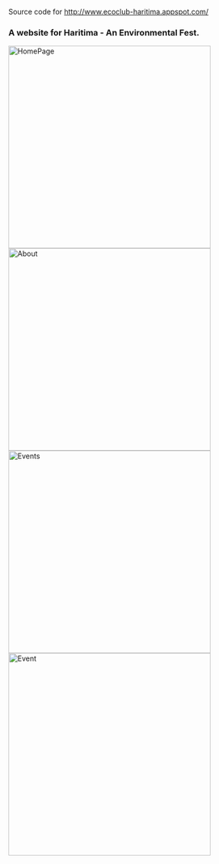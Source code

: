 Source code for
http://www.ecoclub-haritima.appspot.com/

### A website for Haritima - An Environmental Fest.  
<img src="https://cloud.githubusercontent.com/assets/3167278/11914414/f6040b0c-a6a6-11e5-9327-dc3ea75868be.png" alt="HomePage" width="400px"/>
<img src="https://cloud.githubusercontent.com/assets/3167278/11914415/f802f3aa-a6a6-11e5-835b-964063a9ea55.png" alt="About" width="400px"/>
<img src="https://cloud.githubusercontent.com/assets/3167278/11914416/fa551c32-a6a6-11e5-9847-cb2f243f3684.png" alt="Events" width="400px"/>
<img src="https://cloud.githubusercontent.com/assets/3167278/11914417/fc004ba6-a6a6-11e5-820a-b5bcb0b5e74d.png" alt="Event" width="400px"/>
